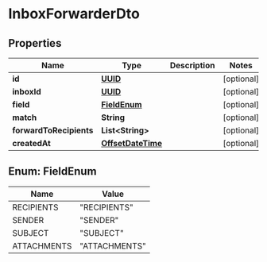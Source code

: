 

# InboxForwarderDto

## Properties

Name | Type | Description | Notes
------------ | ------------- | ------------- | -------------
**id** | [**UUID**](UUID) |  |  [optional]
**inboxId** | [**UUID**](UUID) |  |  [optional]
**field** | [**FieldEnum**](#FieldEnum) |  |  [optional]
**match** | **String** |  |  [optional]
**forwardToRecipients** | **List&lt;String&gt;** |  |  [optional]
**createdAt** | [**OffsetDateTime**](OffsetDateTime) |  |  [optional]



## Enum: FieldEnum

Name | Value
---- | -----
RECIPIENTS | &quot;RECIPIENTS&quot;
SENDER | &quot;SENDER&quot;
SUBJECT | &quot;SUBJECT&quot;
ATTACHMENTS | &quot;ATTACHMENTS&quot;



